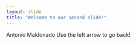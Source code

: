 ```yaml
---
layout: slide
title: "Welcome to our second slide!"
---
```

Antonio Maldonado
Use the left arrow to go back!
